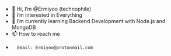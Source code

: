 - 👋 Hi, I’m @Ermiyoo (technophile)
- 👀 I’m interested in Everything
- 🌱 I’m currently learning Backend Development with Node.js and MongoDB
- 📫 How to reach me 
-       Email: Ermiyoo@protonmail.com

<!---
Ermiyoo/Ermiyoo is a ✨ special ✨ repository because its `README.md` (this file) appears on your GitHub profile.
You can click the Preview link to take a look at your changes.
--->
